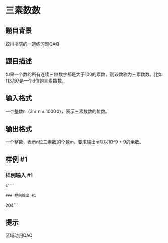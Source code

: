 # 三素数数

## 题目背景

蛟川书院的一道练习题QAQ


## 题目描述

如果一个数的所有连续三位数字都是大于100的素数，则该数称为三素数数。比如113797是一个6位的三素数数。


## 输入格式

一个整数n（3 ≤ n ≤ 10000），表示三素数数的位数。


## 输出格式

一个整数，表示n位三素数的个数m，要求输出m除以10^9 + 9的余数。


## 样例 #1

### 样例输入 #1
```
4```

### 样例输出 #1

```
204```

## 提示

区域动归QAQ

